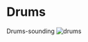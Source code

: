 # Drums
Drums-sounding
![drums](https://user-images.githubusercontent.com/114851920/212562893-e1296eb6-ed9a-4a43-911d-ed921bcbbc1b.png)
